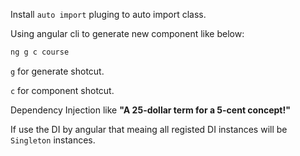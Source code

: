 Install `auto import` pluging to auto import class.

Using angular cli to generate new component like below:
```sh
ng g c course
```
`g` for generate shotcut.

`c` for component shotcut.

Dependency Injection like **"A 25-dollar term for a 5-cent concept!"**

If use the DI by angular that meaing all registed DI instances will be `Singleton` instances.